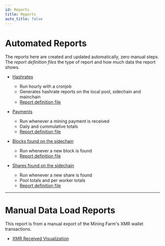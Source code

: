 ```yaml
---
id: Reports
title: Reports
auto_title: false
---
```


# Automated Reports

The reports here are created and updated automatically, zero manual steps. The *report definition files* the type of report and how much data the report shows.

* [Hashrates](/pages/reports/hashrates/index.html)
  * Run hourly with a cronjob
  * Generates hashrate reports on the local pool, sidechain and mainchain
  * [Report definition file](/conf/reports/hashrates.yml)

* [Payments](/pages/reports/payments/index.html)
  * Run whenever a mining payment is received
  * Daily and cummulative totals
  * [Report definition file](/conf/reports/payments.yml)

* [Blocks found on the sidechain](/pages/reports/blocksfound/index.html) 
  * Run whenever a new block is found
  * [Report definition file](/conf/reports/blocksfound.yml)

* [Shares found on the sidechain](/pages/reports/sharesfound/index.html) 
  * Run whenever a new share is found
  * Pool totals and per worker totals
  * [Report definition file](/conf/reports/sharesfound.yml)

---

# Manual Data Load Reports

This report is from a manual export of the Mining Farm's XMR wallet transactions.

* [XMR Received Visualization](/pages/XMR-Received.html)









